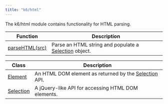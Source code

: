 ```yaml
---
title: "k6/html"
---
```

The k6/html module contains functionality for HTML parsing.

| Function | Description |
| -------- | ----------- |
| [parseHTML(src)](/javascript-api/k6-html/parsehtml-src)  | Parse an HTML string and populate a [Selection](/javascript-api/k6-html/selection) object. |

| Class | Description |
| -------- | ----------- |
| [Element](/javascript-api/k6-html/element) | An HTML DOM element as returned by the [Selection](/javascript-api/k6-html/selection) API. |
| [Selection](/javascript-api/k6-html/selection) | A jQuery-like API for accessing HTML DOM elements. |
